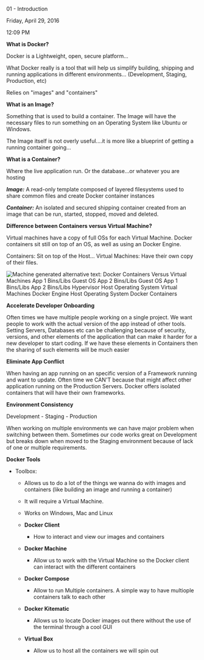 01 - Introduction

Friday, April 29, 2016

12:09 PM

**What is Docker?**

Docker is a Lightweight, open, secure platform...

What Docker really is a tool that will help us simplify building, shipping and running applications in different environments... (Development, Staging, Production, etc)

Relies on \"images\" and \"containers\"

**What is an Image?**

Something that is used to build a container. The Image will have the necessary files to run something on an Operating System like Ubuntu or Windows.

The Image itself is not overly useful....it is more like a blueprint of getting a running container going...

**What is a Container?**

Where the live application run. Or the database...or whatever you are hosting

***Image:*** A read-only template composed of layered filesystems used to share common files and create Docker container instances

***Container:*** An isolated and secured shipping container created from an image that can be run, started, stopped, moved and deleted.

**Difference between Containers versus Virtual Machine?**

Virtual machines have a copy of full OSs for each Virtual Machine. Docker containers sit still on top of an OS, as well as using an Docker Engine.

Containers: Sit on top of the Host... Virtual Machines: Have their own copy of their files.

![Machine generated alternative text: Docker Containers Versus Virtual Machines App 1 Bins/Libs Guest OS App 2 Bins/Libs Guest OS App 1 Bins/Libs App 2 Bins/Libs Hypervisor Host Operating System Virtual Machines Docker Engine Host Operating System Docker Containers ](000_01_-_Introduction_000.png)

**Accelerate Developer Onboarding**

Often times we have multiple people working on a single project. We want people to work with the actual version of the app instead of other tools. Setting Servers, Databases etc can be challenging because of security, versions, and other elements of the application that can make it harder for a new developer to start coding. If we have these elements in Containers then the sharing of such elements will be much easier

**Eliminate App Conflict**

When having an app running on an specific version of a Framework running and want to update. Often time we CAN\'T because that might affect other application running on the Production Servers. Docker offers isolated containers that will have their own frameworks.

**Environment Consistency**

Development - Staging - Production

When working on multiple environments we can have major problem when switching between them. Sometimes our code works great on Development but breaks down when moved to the Staging environment because of lack of one or multiple requirements.

**Docker Tools**

-   Toolbox:

    -   Allows us to do a lot of the things we wanna do with images and containers (like building an image and running a container)

    -   It will require a Virtual Machine.

    -   Works on Windows, Mac and Linux

    -   **Docker Client**

        -   How to interact and view our images and containers

    -   **Docker Machine**

        -   Allow us to work with the Virtual Machine so the Docker client can interact with the different containers

    -   **Docker Compose**

        -   Allow to run Multiple containers. A simple way to have multiople containers talk to each other

    -   **Docker Kitematic**

        -   Allows us to locate Docker images out there without the use of the terminal through a cool GUI

    -   **Virtual Box**

        -   Allow us to host all the containers we will spin out
